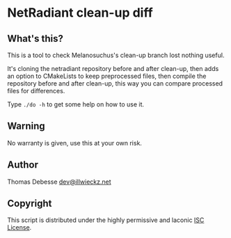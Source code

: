 NetRadiant clean-up diff
========================

What's this?
------------

This is a tool to check Melanosuchus's clean-up branch lost nothing useful.

It's cloning the netradiant repository before and after clean-up,
then adds an option to CMakeLists to keep preprocessed files,
then compile the repository before and after clean-up, this way
you can compare processed files for differences.

Type `./do -h` to get some help on how to use it.

Warning
-------

No warranty is given, use this at your own risk.

Author
------

Thomas Debesse <dev@illwieckz.net>

Copyright
---------

This script is distributed under the highly permissive and laconic [ISC License](COPYING.md).
